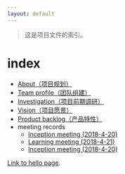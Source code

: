 ```yaml
---
layout: default
---
```


> 这是项目文件的索引。

# index

- [About（项目规划）](./documents/About.html)
- [Team profile（团队组建）](./documents/Team%20Profile.html)
- [Investigation（项目前期调研）](./documents/Investigation.html)
- [Vision（项目愿景）](./documents/Vision.html)
- [Product backlog（产品特性）](./documents/Product%20Backlog.html)
- meeting records
    - [Inception meeting (2018-4-20)](./documents/meeting%20records/Inception%20Meeting%20(2018-4-20).html)
    - [Learning meeting (2018-4-21)](./documents/meeting%20records/Learning%20Meeting%20(2018-4-21).html)
    - [Inception meeting (2018-4-20)](./documents/meeting%20records/Inception%20Meeting%20(2018-4-20).html)


[Link to hello page](./another-page.html).